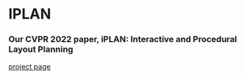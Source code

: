 # IPLAN
### Our CVPR 2022 paper, iPLAN: Interactive and Procedural Layout Planning
[project page](http://drhewang.com/pages/iplan.html) 
